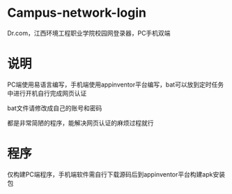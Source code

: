 # Campus-network-login
Dr.com，江西环境工程职业学院校园网登录器，PC手机双端

# 说明
PC端使用易语言编写，手机端使用appinventor平台编写，bat可以放到定时任务中进行开机自行完成网页认证

bat文件请修改成自己的账号和密码

都是非常简陋的程序，能解决网页认证的麻烦过程就行

# 程序
仅构建PC端程序，手机端软件需自行下载源码后到appinventor平台构建apk安装包
